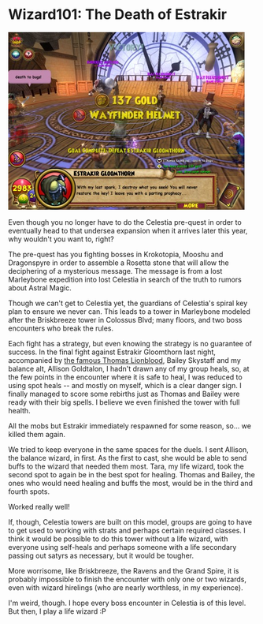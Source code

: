 # Wizard101: The Death of Estrakir

[![](../uploads/2010/07/WizardGraphicalClient-2010-07-11-23-19-08-81-480x360.jpg "The Death of Estrakir")](../uploads/2010/07/WizardGraphicalClient-2010-07-11-23-19-08-81.jpg)

Even though you no longer have to do the Celestia pre-quest in order to eventually head to that undersea expansion when it arrives later this year, why wouldn't you want to, right?

The pre-quest has you fighting bosses in Krokotopia, Mooshu and Dragonspyre in order to assemble a Rosetta stone that will allow the deciphering of a mysterious message. The message is from a lost Marleybone expedition into lost Celestia in search of the truth to rumors about Astral Magic.

Though we can't get to Celestia yet, the guardians of Celestia's spiral key plan to ensure we never can. This leads to a tower in Marleybone modeled after the Briskbreeze tower in Colossus Blvd; many floors, and two boss encounters who break the rules.

Each fight has a strategy, but even knowing the strategy is no guarantee of success. In the final fight against Estrakir Gloomthorn last night, accompanied by [the famous Thomas Lionblood](http://thefriendlynecromancer.blogspot.com/), Bailey Skystaff and my balance alt, Allison Goldtalon, I hadn't drawn any of my group heals, so, at the few points in the encounter where it is safe to heal, I was reduced to using spot heals -- and mostly on myself, which is a clear danger sign. I finally managed to score some rebirths just as Thomas and Bailey were ready with their big spells. I believe we even finished the tower with full health.

All the mobs but Estrakir immediately respawned for some reason, so... we killed them again.

We tried to keep everyone in the same spaces for the duels. I sent Allison, the balance wizard, in first. As the first to cast, she would be able to send buffs to the wizard that needed them most. Tara, my life wizard, took the second spot to again be in the best spot for healing. Thomas and Bailey, the ones who would need healing and buffs the most, would be in the third and fourth spots.

Worked really well!

If, though, Celestia towers are built on this model, groups are going to have to get used to working with strats and perhaps certain required classes. I think it would be possible to do this tower without a life wizard, with everyone using self-heals and perhaps someone with a life secondary passing out satyrs as necessary, but it would be tougher.

More worrisome, like Briskbreeze, the Ravens and the Grand Spire, it is probably impossible to finish the encounter with only one or two wizards, even with wizard hirelings (who are nearly worthless, in my experience).

I'm weird, though. I hope every boss encounter in Celestia is of this level. But then, I play a life wizard :P

